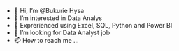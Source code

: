 - 👋 Hi, I’m @Bukurie Hysa
- 👀 I’m interested in Data Analys 
- 🌱 Exprerienced using Excel, SQL, Python and Power BI
- 💞️ I’m looking for Data Analyst job
- 📫 How to reach me ...

<!---
BukurieH/BukurieH is a ✨ special ✨ repository because its `README.md` (this file) appears on your GitHub profile.
You can click the Preview link to take a look at your changes.
--->

